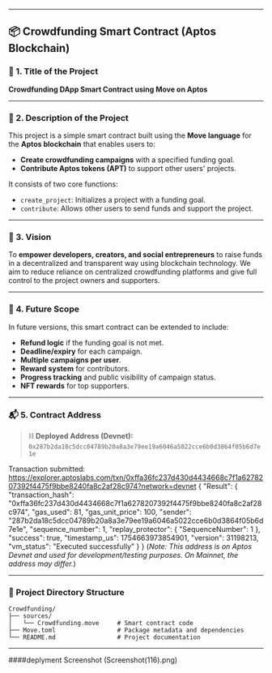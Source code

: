 

---

## 📦 Crowdfunding Smart Contract (Aptos Blockchain)

### 📝 1. **Title of the Project**

**Crowdfunding DApp Smart Contract using Move on Aptos**

---

### 📖 2. **Description of the Project**

This project is a simple smart contract built using the **Move language** for the **Aptos blockchain** that enables users to:

* **Create crowdfunding campaigns** with a specified funding goal.
* **Contribute Aptos tokens (APT)** to support other users' projects.

It consists of two core functions:

* `create_project`: Initializes a project with a funding goal.
* `contribute`: Allows other users to send funds and support the project.

---

### 🌟 3. **Vision**

To **empower developers, creators, and social entrepreneurs** to raise funds in a decentralized and transparent way using blockchain technology.
We aim to reduce reliance on centralized crowdfunding platforms and give full control to the project owners and supporters.

---

### 🚀 4. **Future Scope**

In future versions, this smart contract can be extended to include:

* **Refund logic** if the funding goal is not met.
* **Deadline/expiry** for each campaign.
* **Multiple campaigns per user**.
* **Reward system** for contributors.
* **Progress tracking** and public visibility of campaign status.
* **NFT rewards** for top supporters.

---

### 📬 5. **Contract Address**

> ⛓️ **Deployed Address (Devnet):**
> `0x287b2da18c5dcc04789b20a8a3e79ee19a6046a5022cce6b0d3864f05b6d7e1e`
> 
Transaction submitted: https://explorer.aptoslabs.com/txn/0xffa36fc237d430d4434668c7f1a6278207392f4475f9bbe8240fa8c2af28c974?network=devnet
{
  "Result": {
    "transaction_hash": "0xffa36fc237d430d4434668c7f1a6278207392f4475f9bbe8240fa8c2af28c974",
    "gas_used": 81,
    "gas_unit_price": 100,
    "sender": "287b2da18c5dcc04789b20a8a3e79ee19a6046a5022cce6b0d3864f05b6d7e1e",
    "sequence_number": 1,
    "replay_protector": {
      "SequenceNumber": 1
    },
    "success": true,
    "timestamp_us": 1754663973854901,
    "version": 31198213,
    "vm_status": "Executed successfully"
  }
}
(*Note: This address is on Aptos Devnet and used for development/testing purposes. On Mainnet, the address may differ.*)

---

### 📂 Project Directory Structure

```
Crowdfunding/
├── sources/
│   └── Crowdfunding.move     # Smart contract code
├── Move.toml                 # Package metadata and dependencies
└── README.md                 # Project documentation
```

---

####deplyment Screenshot 
(Screenshot(116).png)



